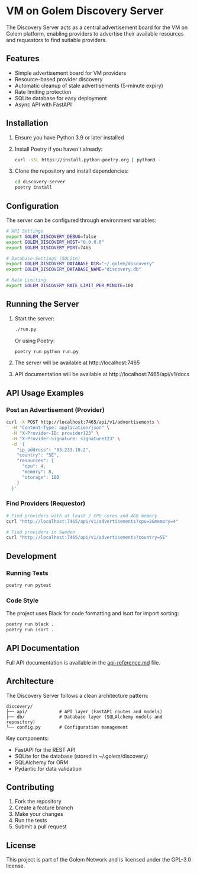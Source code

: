 # VM on Golem Discovery Server

The Discovery Server acts as a central advertisement board for the VM on Golem platform, enabling providers to advertise their available resources and requestors to find suitable providers.

## Features

- Simple advertisement board for VM providers
- Resource-based provider discovery
- Automatic cleanup of stale advertisements (5-minute expiry)
- Rate limiting protection
- SQLite database for easy deployment
- Async API with FastAPI

## Installation

1. Ensure you have Python 3.9 or later installed
2. Install Poetry if you haven't already:
   ```bash
   curl -sSL https://install.python-poetry.org | python3 -
   ```

3. Clone the repository and install dependencies:
   ```bash
   cd discovery-server
   poetry install
   ```

## Configuration

The server can be configured through environment variables:

```bash
# API Settings
export GOLEM_DISCOVERY_DEBUG=false
export GOLEM_DISCOVERY_HOST="0.0.0.0"
export GOLEM_DISCOVERY_PORT=7465

# Database Settings (SQLite)
export GOLEM_DISCOVERY_DATABASE_DIR="~/.golem/discovery"
export GOLEM_DISCOVERY_DATABASE_NAME="discovery.db"

# Rate Limiting
export GOLEM_DISCOVERY_RATE_LIMIT_PER_MINUTE=100
```

## Running the Server

1. Start the server:
   ```bash
   ./run.py
   ```

   Or using Poetry:
   ```bash
   poetry run python run.py
   ```

2. The server will be available at http://localhost:7465
3. API documentation will be available at http://localhost:7465/api/v1/docs

## API Usage Examples

### Post an Advertisement (Provider)

```bash
curl -X POST http://localhost:7465/api/v1/advertisements \
  -H "Content-Type: application/json" \
  -H "X-Provider-ID: provider123" \
  -H "X-Provider-Signature: signature123" \
  -d '{
    "ip_address": "83.233.10.2",
    "country": "SE",
    "resources": {
      "cpu": 4,
      "memory": 8,
      "storage": 100
    }
  }'
```

### Find Providers (Requestor)

```bash
# Find providers with at least 2 CPU cores and 4GB memory
curl "http://localhost:7465/api/v1/advertisements?cpu=2&memory=4"

# Find providers in Sweden
curl "http://localhost:7465/api/v1/advertisements?country=SE"
```

## Development

### Running Tests

```bash
poetry run pytest
```

### Code Style

The project uses Black for code formatting and isort for import sorting:

```bash
poetry run black .
poetry run isort .
```

## API Documentation

Full API documentation is available in the [api-reference.md](../docs/api-reference.md) file.

## Architecture

The Discovery Server follows a clean architecture pattern:

```
discovery/
├── api/            # API layer (FastAPI routes and models)
├── db/             # Database layer (SQLAlchemy models and repository)
└── config.py       # Configuration management
```

Key components:
- FastAPI for the REST API
- SQLite for the database (stored in ~/.golem/discovery)
- SQLAlchemy for ORM
- Pydantic for data validation

## Contributing

1. Fork the repository
2. Create a feature branch
3. Make your changes
4. Run the tests
5. Submit a pull request

## License

This project is part of the Golem Network and is licensed under the GPL-3.0 license.
